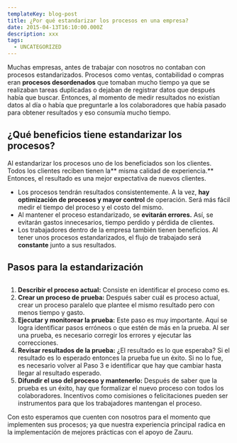 ```yaml
---
templateKey: blog-post
title: ¿Por qué estandarizar los procesos en una empresa?
date: 2015-04-13T16:10:00.000Z
description: xxx
tags:
  - UNCATEGORIZED
---
```

Muchas empresas, antes de trabajar con nosotros no contaban con procesos estandarizados. Procesos como ventas, contabilidad o compras eran **procesos desordenados** que tomaban mucho tiempo ya que se realizaban tareas duplicadas o dejaban de registrar datos que después había que buscar. Entonces, al momento de medir resultados no existían datos al día o había que preguntarle a los colaboradores que había pasado para obtener resultados y eso consumía mucho tiempo.



## ¿Qué beneficios tiene estandarizar los procesos?

Al estandarizar los procesos uno de los beneficiados son los clientes. Todos los clientes reciben tienen la** misma calidad de experiencia.** Entonces, el resultado es una mejor expectativa de nuevos clientes.

* Los procesos tendrán resultados consistentemente. A la vez, **hay optimización de procesos y mayor control** de operación. Será más fácil medir el tiempo del proceso y el costo del mismo.
* Al mantener el proceso estandarizado, se **evitarán errores.** Así, se evitarán gastos innecesarios, tiempo perdido y pérdida de clientes.
* Los trabajadores dentro de la empresa también tienen beneficios. Al tener unos procesos estandarizados, el flujo de trabajado será **constante** junto a sus resultados.



## Pasos para la estandarización

## 

1. **Describir el proceso actual:** Consiste en identificar el proceso como es.
2. **Crear un proceso de prueba:** Después saber cuál es proceso actual, crear un proceso paralelo que plantee el mismo resultado pero con menos tiempo y gasto.
3. **Ejecutar y monitorear la prueba:** Este paso es muy importante. Aquí se logra identificar pasos erróneos o que estén de más en la prueba. Al ser una prueba, es necesario corregir los errores y ejecutar las correcciones.
4. **Revisar resultados de la prueba:** ¿El resultado es lo que esperaba? Si el resultado es lo esperado entonces la prueba fue un éxito. Si no lo fue, es necesario volver al Paso 3 e identificar que hay que cambiar hasta llegar al resultado esperado.
5. **Difundir el uso del proceso y mantenerlo:** Después de saber que la prueba es un éxito, hay que formalizar el nuevo proceso con todos los colaboradores. Incentivos como comisiones o felicitaciones pueden ser instrumentos para que los trabajadores mantengan el proceso.

Con esto esperamos que cuenten con nosotros para el momento que implementen sus procesos; ya que nuestra experiencia principal radica en la implementación de mejores prácticas con el apoyo de Zauru.
